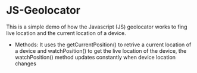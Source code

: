 # JS-Geolocator
This is a simple demo of how the Javascript (JS) geolocator works to fing live location and the current location of a device.
- Methods:
It uses the getCurrentPosition() to retrive a current location of a device and 
watchPosition() to get the live location of the device, the watchPosition() method updates constantly when device location changes
